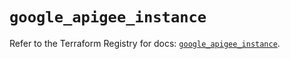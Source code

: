 # `google_apigee_instance`

Refer to the Terraform Registry for docs: [`google_apigee_instance`](https://registry.terraform.io/providers/hashicorp/google/5.28.0/docs/resources/apigee_instance).
